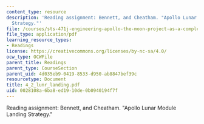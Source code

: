 ```yaml
---
content_type: resource
description: 'Reading assignment: Bennett, and Cheatham. "Apollo Lunar Module Landing
  Strategy."'
file: /courses/sts-471j-engineering-apollo-the-moon-project-as-a-complex-system-spring-2007/0028108a6ba8ed1910de0b0940194f7f_4_2_lunr_landing.pdf
file_type: application/pdf
learning_resource_types:
- Readings
license: https://creativecommons.org/licenses/by-nc-sa/4.0/
ocw_type: OCWFile
parent_title: Readings
parent_type: CourseSection
parent_uid: 4d035eb9-0419-8533-d950-ab8847bef39c
resourcetype: Document
title: 4_2_lunr_landing.pdf
uid: 0028108a-6ba8-ed19-10de-0b0940194f7f
---
```

Reading assignment: Bennett, and Cheatham. "Apollo Lunar Module Landing Strategy."